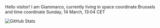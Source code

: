 Hello visitor! I am Giammarco, currently living in space coordinate Brussels and time coordinate Sunday, 14 March, 13:04 CET

![GitHub Stats](https://github-readme-stats.vercel.app/api?username=grcasanova)
